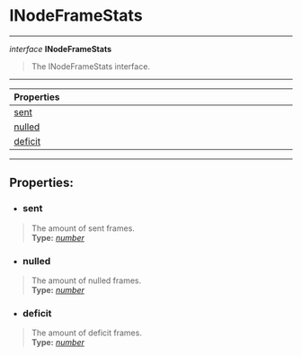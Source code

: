 # INodeFrameStats  
---  
*interface* **INodeFrameStats**   
> The INodeFrameStats interface.  
---
| Properties <img width=1000/> |   
| :--- |   
| [sent](#sent) |   
| [nulled](#nulled) |   
| [deficit](#deficit) |   
---  
## Properties:  
- ### sent  
> The amount of sent frames.  
> **Type:** *[number](https://developer.mozilla.org/en-US/docs/Web/JavaScript/Reference/Global_Objects/number)*  
- ### nulled  
> The amount of nulled frames.  
> **Type:** *[number](https://developer.mozilla.org/en-US/docs/Web/JavaScript/Reference/Global_Objects/number)*  
- ### deficit  
> The amount of deficit frames.  
> **Type:** *[number](https://developer.mozilla.org/en-US/docs/Web/JavaScript/Reference/Global_Objects/number)*  
